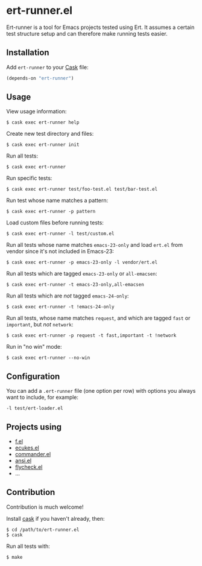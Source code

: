 # ert-runner.el

Ert-runner is a tool for Emacs projects tested using Ert. It assumes a
certain test structure setup and can therefore make running tests
easier.

## Installation

Add `ert-runner` to your [Cask](https://github.com/rejeep/cask.el) file:

```lisp
(depends-on "ert-runner")
```

## Usage

View usage information:

    $ cask exec ert-runner help

Create new test directory and files:

    $ cask exec ert-runner init

Run all tests:

    $ cask exec ert-runner

Run specific tests:

    $ cask exec ert-runner test/foo-test.el test/bar-test.el

Run test whose name matches a pattern:

    $ cask exec ert-runner -p pattern

Load custom files before running tests:

    $ cask exec ert-runner -l test/custom.el

Run all tests whose name matches `emacs-23-only` and load `ert.el`
from vendor since it's not included in Emacs-23:

    $ cask exec ert-runner -p emacs-23-only -l vendor/ert.el

Run all tests which are tagged `emacs-23-only` or `all-emacsen`:

    $ cask exec ert-runner -t emacs-23-only,all-emacsen

Run all tests which are *not* tagged `emacs-24-only`:

    $ cask exec ert-runner -t !emacs-24-only

Run all tests, whose name matches `request`, and which are tagged `fast` or
`important`, but *not* `network`:

    $ cask exec ert-runner -p request -t fast,important -t !network

Run in "no win" mode:

    $ cask exec ert-runner --no-win

## Configuration

You can add a `.ert-runner` file (one option per row) with options you
always want to include, for example:

```
-l test/ert-loader.el
```

## Projects using

* [f.el](https://github.com/rejeep/f.el)
* [ecukes.el](https://github.com/rejeep/ecukes)
* [commander.el](https://github.com/rejeep/commander.el)
* [ansi.el](https://github.com/rejeep/ansi)
* [flycheck.el](https://github.com/flycheck/flycheck)
* ...

## Contribution

Contribution is much welcome!

Install [cask](https://github.com/cask/cask) if you haven't
already, then:

    $ cd /path/to/ert-runner.el
    $ cask

Run all tests with:

    $ make
